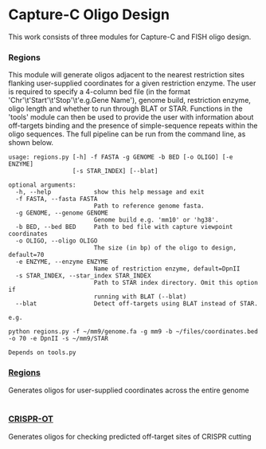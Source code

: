 # Capture-C Oligo Design
This work consists of three modules for Capture-C and FISH oligo design.<br>
### __Regions__
This module will generate oligos adjacent to the nearest restriction sites flanking user-supplied coordinates for a given restriction enzyme. The user is required to specify a 4-column bed file (in the format 'Chr'\t'Start'\t'Stop'\t'e.g.Gene Name'), genome build, restriction enzyme,
oligo length and whether to run through BLAT or STAR. Functions in the 'tools' module can then be used to provide the user with information about off-targets binding and the presence of simple-sequence repeats within the oligo sequences. The full pipeline can be run from the command
line, as shown below.<br>
```
usage: regions.py [-h] -f FASTA -g GENOME -b BED [-o OLIGO] [-e ENZYME]
                  [-s STAR_INDEX] [--blat]

optional arguments:
  -h, --help            show this help message and exit
  -f FASTA, --fasta FASTA
                        Path to reference genome fasta.
  -g GENOME, --genome GENOME
                        Genome build e.g. 'mm10' or 'hg38'.
  -b BED, --bed BED     Path to bed file with capture viewpoint coordinates
  -o OLIGO, --oligo OLIGO
                        The size (in bp) of the oligo to design, default=70
  -e ENZYME, --enzyme ENZYME
                        Name of restriction enzyme, default=DpnII
  -s STAR_INDEX, --star_index STAR_INDEX
                        Path to STAR index directory. Omit this option if
                        running with BLAT (--blat)
  --blat                Detect off-targets using BLAT instead of STAR.
  
e.g.

python regions.py -f ~/mm9/genome.fa -g mm9 -b ~/files/coordinates.bed -o 70 -e DpnII -s ~/mm9/STAR

Depends on tools.py
```

### <a href="https://github.com/jbkerry/OligoDesign/tree/master/Regions">__Regions__</a>
Generates oligos for user-supplied coordinates across the entire genome<br><br>
### <a href="https://github.com/jbkerry/OligoDesign/tree/master/CRISPR-OT">__CRISPR-OT__</a>
Generates oligos for checking predicted off-target sites of CRISPR cutting<br>

